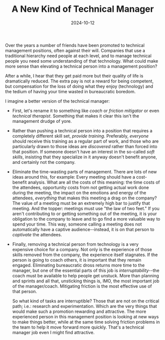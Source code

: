 ﻿---
title: "A New Kind of Technical Manager"
date: 2024-10-12
---

Over the years a number of friends have been promoted to technical management positions, often against their will.
Companies that use a traditional hierarchy need people at each level, and to manage technical people you need some understanding of that technology.
What could make more sense than elevating a technical person into a management position?

After a while, I hear that they get paid more but their quality of life is dramatically reduced.
The extra pay is not a reward for being competent, but compensation for the loss of doing what they enjoy (technology) and the tedium of having your time wasted in bureaucratic boredom.

I imagine a better version of the technical manager:

* First, let's rename it to something like *coach* or *friction mitigator* or
  even *technical therapist*.
  Something that makes it clear this isn't the management drudge of yore.

* Rather than pushing a technical person into a position that requires a completely different skill set,
  *provide training*. Preferably, *everyone* should receive this training as a regular part of work, and
  those who are particularly drawn to those ideas are *discovered* rather than forced into that position.
  If someone doesn't have an interest in the so-called *soft skills*, insisting that they specialize in it anyway doesn't benefit anyone, and certainly not the company.

* Eliminate the time-wasting parts of management. There are lots of new ideas around this, for example:
  Every meeting should have a cost-benefit analysis. What are all the costs of this meaning: the time
  costs of the attendees, opportunity costs from not getting actual work done during the meeting, the
  impact on the emotions and energy of the attendees, *everything* that makes this meeting a drag on the
  company? The value of a meeting must be an extremely high bar to justify that meeting. And the topper:
  meetings must use "the law of two feet." If you aren't contributing to or getting something out of the meeting, it is your obligation to the company to leave and to go find a more valuable way to spend your time. This way, someone calling a meeting does not automatically have a captive audience--instead, it is
  on that person to *captivate* the attendees.

* Finally, removing a technical person from technology is a very expensive choice for a company.
  Not only is the experience of those skills removed from the company, the experience itself stagnates.
  If the person is going to coach others, it is important that they remain engaged.
  Eliminating bureaucratic dross returns more time to the manager, but one of the essential parts of this job is *interruptability*--the coach must be available to help people get unstuck.
  More than planning and sprints and all that, unsticking things is, IMO, the most important job of the manager/coach. Mitigating friction is the most effective use of that person.

  So what kind of tasks are interruptible? Those that are not on the critical path; i.e.: research and
  experimentation. Which are the very things that would make such a promotion rewarding and attractive.
  The more experienced person in this management position is looking at new ways to make things better,
  while at the same time solving friction problems in the team to help it move forward more quickly.
  That's a technical manager job even I might find attractive.
